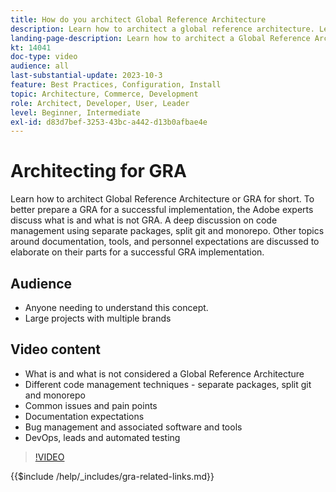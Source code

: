 ```yaml
---
title: How do you architect Global Reference Architecture
description: Learn how to architect a global reference architecture. Learn techniques and ideas to ensure your Global Reference Architecture project starts off on the right track
landing-page-description: Learn how to architect a Global Reference Architecture with Adobe Commerce
kt: 14041
doc-type: video
audience: all
last-substantial-update: 2023-10-3
feature: Best Practices, Configuration, Install
topic: Architecture, Commerce, Development
role: Architect, Developer, User, Leader
level: Beginner, Intermediate
exl-id: d83d7bef-3253-43bc-a442-d13b0afbae4e
---
```

# Architecting for GRA

Learn how to architect Global Reference Architecture or GRA for short. To better prepare a GRA for a successful implementation, the Adobe experts discuss what is and what is not GRA. A deep discussion on code management using separate packages, split git and monorepo. Other topics around documentation, tools, and personnel expectations are discussed to elaborate on their parts for a successful GRA implementation.

## Audience

* Anyone needing to understand this concept.
* Large projects with multiple brands

## Video content

* What is and what is not considered a Global Reference Architecture
* Different code management techniques - separate packages, split git and monorepo
* Common issues and pain points
* Documentation expectations
* Bug management and associated software and tools
* DevOps, leads and automated testing

>[!VIDEO](https://video.tv.adobe.com/v/3424644?learn=on)

{{$include /help/_includes/gra-related-links.md}}
